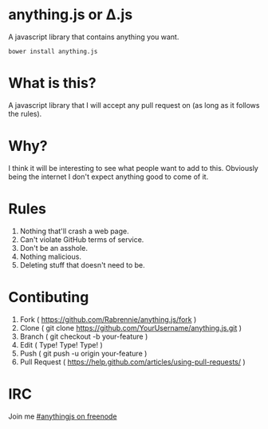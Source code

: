 # anything.js or Δ.js
A javascript library that contains anything you want.

    bower install anything.js

# What is this?
A javascript library that I will accept any pull request on (as long as it follows the rules).

# Why?
I think it will be interesting to see what people want to add to this. Obviously being the internet I don't expect anything good to come of it.

# Rules
1. Nothing that'll crash a web page.
1. Can't violate GitHub terms of service.
1. Don't be an asshole.
  1. Nothing malicious.  
  1. Deleting stuff that doesn't need to be.


# Contibuting
1. Fork ( https://github.com/Rabrennie/anything.js/fork )
1. Clone ( git clone https://github.com/YourUsername/anything.js.git )
1. Branch ( git checkout -b your-feature )
1. Edit ( Type! Type! Type! )
1. Push ( git push -u origin your-feature )
1. Pull Request ( https://help.github.com/articles/using-pull-requests/ )

# IRC
Join me [#anythingjs on freenode](http://webchat.freenode.net/?channels=anythingjs)
